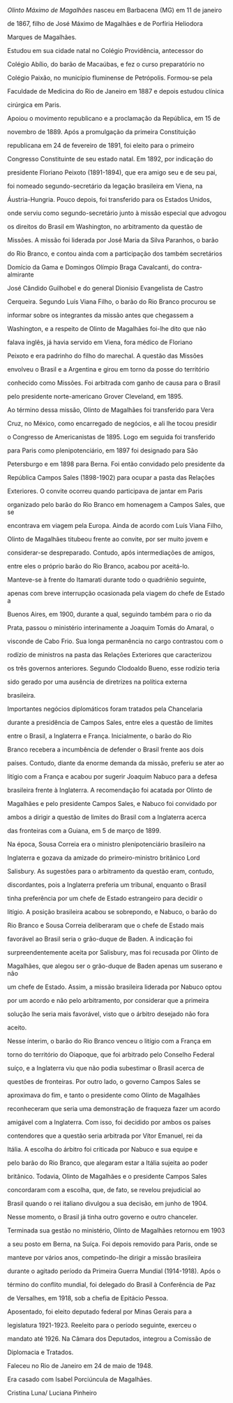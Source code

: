 

*Olinto Máximo de Magalhães* nasceu em Barbacena (MG) em 11 de janeiro

de 1867, filho de José Máximo de Magalhães e de Porfíria Heliodora

Marques de Magalhães.



Estudou em sua cidade natal no Colégio Providência, antecessor do

Colégio Abílio, do barão de Macaúbas, e fez o curso preparatório no

Colégio Paixão, no município fluminense de Petrópolis. Formou-se pela

Faculdade de Medicina do Rio de Janeiro em 1887 e depois estudou clínica

cirúrgica em Paris.



Apoiou o movimento republicano e a proclamação da República, em 15 de

novembro de 1889. Após a promulgação da primeira Constituição

republicana em 24 de fevereiro de 1891, foi eleito para o primeiro

Congresso Constituinte de seu estado natal. Em 1892, por indicação do

presidente Floriano Peixoto (1891-1894), que era amigo seu e de seu pai,

foi nomeado segundo-secretário da legação brasileira em Viena, na

Áustria-Hungria. Pouco depois, foi transferido para os Estados Unidos,

onde serviu como segundo-secretário junto à missão especial que advogou

os direitos do Brasil em Washington, no arbitramento da questão de

Missões. A missão foi liderada por José Maria da Silva Paranhos, o barão

do Rio Branco, e contou ainda com a participação dos também secretários

Domício da Gama e Domingos Olímpio Braga Cavalcanti, do contra-almirante

José Cândido Guilhobel e do general Dionísio Evangelista de Castro

Cerqueira. Segundo Luís Viana Filho, o barão do Rio Branco procurou se

informar sobre os integrantes da missão antes que chegassem a

Washington, e a respeito de Olinto de Magalhães foi-lhe dito que não

falava inglês, já havia servido em Viena, fora médico de Floriano

Peixoto e era padrinho do filho do marechal. A questão das Missões

envolveu o Brasil e a Argentina e girou em torno da posse do território

conhecido como Missões. Foi arbitrada com ganho de causa para o Brasil

pelo presidente norte-americano Grover Cleveland, em 1895.



Ao término dessa missão, Olinto de Magalhães foi transferido para Vera

Cruz, no México, como encarregado de negócios, e ali lhe tocou presidir

o Congresso de Americanistas de 1895. Logo em seguida foi transferido

para Paris como plenipotenciário, em 1897 foi designado para São

Petersburgo e em 1898 para Berna. Foi então convidado pelo presidente da

República Campos Sales (1898-1902) para ocupar a pasta das Relações

Exteriores. O convite ocorreu quando participava de jantar em Paris

organizado pelo barão do Rio Branco em homenagem a Campos Sales, que se

encontrava em viagem pela Europa. Ainda de acordo com Luís Viana Filho,

Olinto de Magalhães titubeou frente ao convite, por ser muito jovem e

considerar-se despreparado. Contudo, após intermediações de amigos,

entre eles o próprio barão do Rio Branco, acabou por aceitá-lo.



Manteve-se à frente do Itamarati durante todo o quadriênio seguinte,

apenas com breve interrupção ocasionada pela viagem do chefe de Estado a

Buenos Aires, em 1900, durante a qual, seguindo também para o rio da

Prata, passou o ministério interinamente a Joaquim Tomás do Amaral, o

visconde de Cabo Frio. Sua longa permanência no cargo contrastou com o

rodízio de ministros na pasta das Relações Exteriores que caracterizou

os três governos anteriores. Segundo Clodoaldo Bueno, esse rodízio teria

sido gerado por uma ausência de diretrizes na política externa

brasileira.



Importantes negócios diplomáticos foram tratados pela Chancelaria

durante a presidência de Campos Sales, entre eles a questão de limites

entre o Brasil, a Inglaterra e França. Inicialmente, o barão do Rio

Branco recebera a incumbência de defender o Brasil frente aos dois

países. Contudo, diante da enorme demanda da missão, preferiu se ater ao

litígio com a França e acabou por sugerir Joaquim Nabuco para a defesa

brasileira frente à Inglaterra. A recomendação foi acatada por Olinto de

Magalhães e pelo presidente Campos Sales, e Nabuco foi convidado por

ambos a dirigir a questão de limites do Brasil com a Inglaterra acerca

das fronteiras com a Guiana, em 5 de março de 1899.



Na época, Sousa Correia era o ministro plenipotenciário brasileiro na

Inglaterra e gozava da amizade do primeiro-ministro britânico Lord

Salisbury. As sugestões para o arbitramento da questão eram, contudo,

discordantes, pois a Inglaterra preferia um tribunal, enquanto o Brasil

tinha preferência por um chefe de Estado estrangeiro para decidir o

litígio. A posição brasileira acabou se sobrepondo, e Nabuco, o barão do

Rio Branco e Sousa Correia deliberaram que o chefe de Estado mais

favorável ao Brasil seria o grão-duque de Baden. A indicação foi

surpreendentemente aceita por Salisbury, mas foi recusada por Olinto de

Magalhães, que alegou ser o grão-duque de Baden apenas um suserano e não

um chefe de Estado. Assim, a missão brasileira liderada por Nabuco optou

por um acordo e não pelo arbitramento, por considerar que a primeira

solução lhe seria mais favorável, visto que o árbitro desejado não fora

aceito.



Nesse ínterim, o barão do Rio Branco venceu o litígio com a França em

torno do território do Oiapoque, que foi arbitrado pelo Conselho Federal

suíço, e a Inglaterra viu que não podia subestimar o Brasil acerca de

questões de fronteiras. Por outro lado, o governo Campos Sales se

aproximava do fim, e tanto o presidente como Olinto de Magalhães

reconheceram que seria uma demonstração de fraqueza fazer um acordo

amigável com a Inglaterra. Com isso, foi decidido por ambos os países

contendores que a questão seria arbitrada por Vítor Emanuel, rei da

Itália. A escolha do árbitro foi criticada por Nabuco e sua equipe e

pelo barão do Rio Branco, que alegaram estar a Itália sujeita ao poder

britânico. Todavia, Olinto de Magalhães e o presidente Campos Sales

concordaram com a escolha, que, de fato, se revelou prejudicial ao

Brasil quando o rei italiano divulgou a sua decisão, em junho de 1904.

Nesse momento, o Brasil já tinha outro governo e outro chanceler.



Terminada sua gestão no ministério, Olinto de Magalhães retornou em 1903

a seu posto em Berna, na Suíça. Foi depois removido para Paris, onde se

manteve por vários anos, competindo-lhe dirigir a missão brasileira

durante o agitado período da Primeira Guerra Mundial (1914-1918). Após o

término do conflito mundial, foi delegado do Brasil à Conferência de Paz

de Versalhes, em 1918, sob a chefia de Epitácio Pessoa.



Aposentado, foi eleito deputado federal por Minas Gerais para a

legislatura 1921-1923. Reeleito para o período seguinte, exerceu o

mandato até 1926. Na Câmara dos Deputados, integrou a Comissão de

Diplomacia e Tratados.



Faleceu no Rio de Janeiro em 24 de maio de 1948.



Era casado com Isabel Porciúncula de Magalhães.



Cristina Luna/ Luciana Pinheiro



